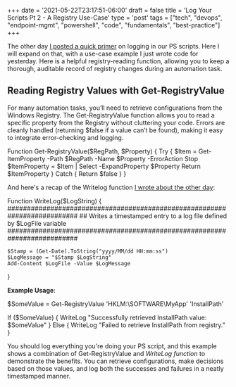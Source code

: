 +++
date = '2021-05-22T23:17:51-06:00'
draft = false
title = 'Log Your Scripts Pt 2 - A Registry Use-Case'
type = 'post'
tags = ["tech", "devops", "endpoint-mgmt", "powershell", "code", "fundamentals", "best-practice"]
+++

The other day <a href="http://julianwest.me/Blog/logyourps-scripts/">I posted a quick primer</a> on logging in our PS scripts.  Here I will expand on that, with a use-case example I just wrote code for yesterday. Here is a helpful registry-reading function, allowing you to keep a thorough, auditable record of registry changes during an automation task. <br />

## Reading Registry Values with <span class="mono">Get-RegistryValue</span>

For many automation tasks, you’ll need to retrieve configurations from the Windows Registry. The Get-RegistryValue function allows you to read a specific property from the Registry without cluttering your code. Errors are cleanly handled (returning $false if a value can’t be found), making it easy to integrate error-checking and logging.

<div class="code-block">
Function Get-RegistryValue($RegPath, $Property) {
    Try {
        $Item = Get-ItemProperty -Path $RegPath -Name $Property -ErrorAction Stop
        $ItemProperty = $Item | Select -ExpandProperty $Property
        Return $ItemProperty
    }
    Catch {
        Return $false
    }
}
</div>

And here's a recap of the Writelog function <a href="http://julianwest.me/Blog/logyourps-scripts/">I wrote about the other day</a>: <br />

<div class="code-block">

Function WriteLog($LogString) {
    ##########################################################################
    ## Writes a timestamped entry to a log file defined by $LogFile variable
    ##########################################################################

    $Stamp = (Get-Date).ToString("yyyy/MM/dd HH:mm:ss")
    $LogMessage = "$Stamp $LogString"
    Add-Content $LogFile -Value $LogMessage
}
</div>

**Example Usage**: <br />

<div class="code-block">
$SomeValue = Get-RegistryValue 'HKLM:\SOFTWARE\MyApp' 'InstallPath'

If ($SomeValue) {
    WriteLog "Successfully retrieved InstallPath value: $SomeValue"
} Else {
    WriteLog "Failed to retrieve InstallPath from registry."
}
</div>

You should log everything you're doing your PS script, and this example shows a combination of <span class="mono">Get-RegistryValue</span> and <i>WriteLog function</i> to demonstrate the benefits. You can retrieve configurations, make decisions based on those values, and log both the successes and failures in a neatly timestamped manner.